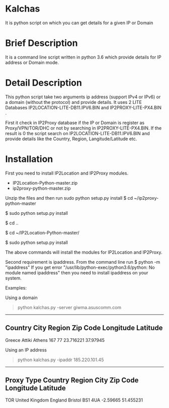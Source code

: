 # Kalchas
It is python script on which you can get details for a given IP or Domain

# Brief Description
It is a command line script written in python 3.6 which provide details for IP address or Domain mode.


# Detail Description
This python script take two arguments ip address (support IPv4 or IPv6) or a domain (without the protocol) and provide details.
It uses 2 LITE Databases IP2LOCATION-LITE-DB11.IPV6.BIN and IP2PROXY-LITE-PX4.BIN .

First it check in IP2Proxy database if the IP or Domain is register as Proxy/VPN/TOR/DHC or not by searching in IP2PROXY-LITE-PX4.BIN.
If the result is 0 the script search on IP2LOCATION-LITE-DB11.IPV6.BIN and provide details like the Country, Region, Langitude/Latitude etc.

# Installation

First you need to install IP2Location and IP2Proxy modules.
- IP2Location-Python-master.zip
- ip2proxy-python-master.zip

Unzip the files and then run sudo python setup.py install 
$ cd ~/ip2proxy-python-master

$ sudo python setup.py install

$ cd ..

$ cd ~/IP2Location-Python-master/

$ sudo python setup.py install

The above commands will install the modules for IP2Location and IP2Proxy.

Second requirement is ipaddress.
From the command line run $ python -m "ipaddress"
If you get error "/usr/lib/python-exec/python3.6/python: No module named  ipaddress" then you need to install ipaddress 
on your system.



Examples:

Using a domain

> python kalchas.py -server giwma.asuscomm.com
---------------------------------------------------------------------------
Country    City       Region     Zip Code   Longitude  Latitude  
---------------------------------------------------------------------------

Greece     Attiki     Athens     167 77     23.716221  37.97945  

Using an IP address

> python kalchas.py -ipaddr 185.220.101.45
---------------------------------------------------------------------------
Proxy Type Country    Region     City       Zip Code   Longitude  Latitude  
---------------------------------------------------------------------------

TOR        United Kingdom England    Bristol    BS1 4UA    -2.59665   51.455231 
